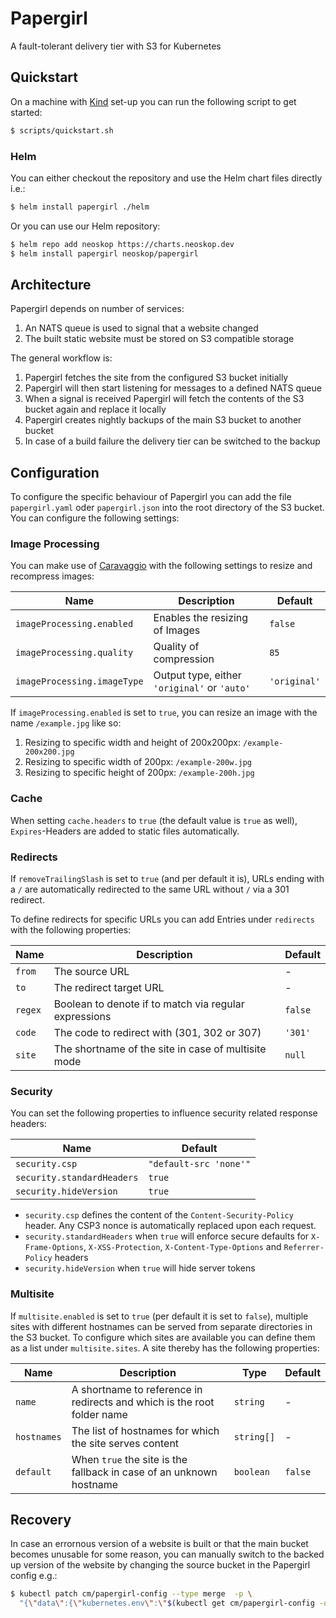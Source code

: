 # Papergirl

A fault-tolerant delivery tier with S3 for Kubernetes

## Quickstart

On a machine with [Kind](https://kind.sigs.k8s.io/) set-up you can run the following script to get started:

```sh
$ scripts/quickstart.sh
```

### Helm

You can either checkout the repository and use the Helm chart files directly i.e.:

```sh
$ helm install papergirl ./helm
```

Or you can use our Helm repository:

```sh
$ helm repo add neoskop https://charts.neoskop.dev
$ helm install papergirl neoskop/papergirl
```

## Architecture

Papergirl depends on number of services:

1. An NATS queue is used to signal that a website changed
2. The built static website must be stored on S3 compatible storage

The general workflow is:

1. Papergirl fetches the site from the configured S3 bucket initially
2. Papergirl will then start listening for messages to a defined NATS queue
3. When a signal is received Papergirl will fetch the contents of the S3 bucket again and replace it locally
4. Papergirl creates nightly backups of the main S3 bucket to another bucket
5. In case of a build failure the delivery tier can be switched to the backup

## Configuration

To configure the specific behaviour of Papergirl you can add the file `papergirl.yaml` oder `papergirl.json` into the root directory of the S3 bucket. You can configure the following settings:

### Image Processing

You can make use of [Caravaggio](https://caravaggio.ramielcreations.com/docs/general-usage) with the following settings to resize and recompress images:

| Name                        | Description                                  | Default      |
| --------------------------- | -------------------------------------------- | ------------ |
| `imageProcessing.enabled`   | Enables the resizing of Images               | `false`      |
| `imageProcessing.quality`   | Quality of compression                       | `85`         |
| `imageProcessing.imageType` | Output type, either `'original'` or `'auto'` | `'original'` |

If `imageProcessing.enabled` is set to `true`, you can resize an image with the name `/example.jpg` like so:

1. Resizing to specific width and height of 200x200px: `/example-200x200.jpg`
2. Resizing to specific width of 200px: `/example-200w.jpg`
3. Resizing to specific height of 200px: `/example-200h.jpg`

### Cache

When setting `cache.headers` to `true` (the default value is `true` as well), `Expires`-Headers are added to static files automatically.

### Redirects

If `removeTrailingSlash` is set to `true` (and per default it is), URLs ending with a `/` are automatically redirected to the same URL without `/` via a 301 redirect.

To define redirects for specific URLs you can add Entries under `redirects` with the following properties:

| Name    | Description                                           | Default |
| ------- | ----------------------------------------------------- | ------- |
| `from`  | The source URL                                        | -       |
| `to`    | The redirect target URL                               | -       |
| `regex` | Boolean to denote if to match via regular expressions | `false` |
| `code`  | The code to redirect with (301, 302 or 307)           | `'301'` |
| `site`  | The shortname of the site in case of multisite mode   | `null`  |

### Security

You can set the following properties to influence security related response headers:

| Name                       | Default                |
| -------------------------- | ---------------------- |
| `security.csp`             | `"default-src 'none'"` |
| `security.standardHeaders` | `true`                 |
| `security.hideVersion`     | `true`                 |

- `security.csp` defines the content of the `Content-Security-Policy` header. Any CSP3 nonce is automatically replaced upon each request.
- `security.standardHeaders` when `true` will enforce secure defaults for `X-Frame-Options`, `X-XSS-Protection`, `X-Content-Type-Options` and `Referrer-Policy` headers
- `security.hideVersion` when `true` will hide server tokens

### Multisite

If `multisite.enabled` is set to `true` (per default it is set to `false`), multiple sites with different hostnames can be served from separate directories in the S3 bucket. To configure which sites are available you can define them as a list under `multisite.sites`. A site thereby has the following properties:

| Name        | Description                                                             | Type       | Default |
| ----------- | ----------------------------------------------------------------------- | ---------- | ------- |
| `name`      | A shortname to reference in redirects and which is the root folder name | `string`   | -       |
| `hostnames` | The list of hostnames for which the site serves content                 | `string[]` | -       |
| `default`   | When `true` the site is the fallback in case of an unknown hostname     | `boolean`  | `false` |

## Recovery

In case an errornous version of a website is built or that the main bucket becomes unusable for some reason, you can manually switch to the backed up version of the website by changing the source bucket in the Papergirl config e.g.:

```bash
$ kubectl patch cm/papergirl-config --type merge  -p \
  "{\"data\":{\"kubernetes.env\":\"$(kubectl get cm/papergirl-config -oyaml | yq e .data[] - | sed 's/S3_BUCKETNAME=.*/S3_BUCKETNAME=papergirl-backup/' | sed -z 's/\n/\\n/g')\"}}"
```
